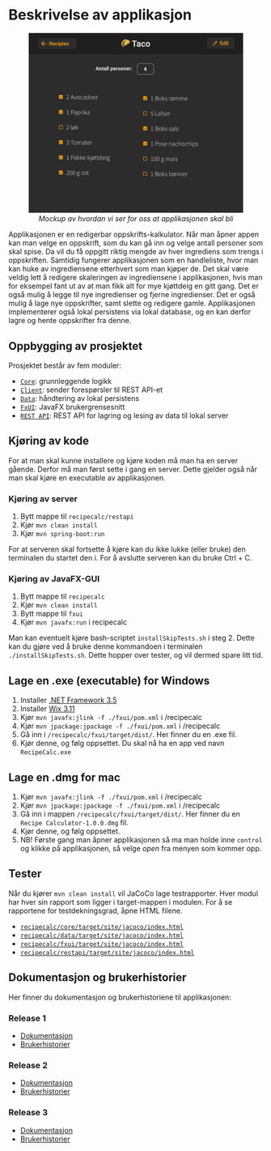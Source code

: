 # Beskrivelse av applikasjon

<p>
    <figure align="center">
        <img src="../docs/release2/resources/prototypeIngredientMenu.png" alt="Mockup" width="600"/>
        <figcaption><i>Mockup av hvordan vi ser for oss at applikasjonen skal bli</i></figcaption>
    </figure>
</p>

Applikasjonen er en redigerbar oppskrifts-kalkulator. Når man åpner appen kan man velge en oppskrift, som du kan gå inn og velge antall personer som skal spise. Da vil du få oppgitt riktig mengde av hver ingrediens som trengs i oppskriften. Samtidig fungerer applikasjonen som en handleliste, hvor man kan huke av ingrediensene etterhvert som man kjøper de. Det skal være veldig lett å redigere skaleringen av ingrediensene i applikasjonen, hvis man for eksempel fant ut av at man fikk alt for mye kjøttdeig en gitt gang. Det er også mulig å legge til nye ingredienser og fjerne ingredienser. Det er også mulig å lage nye oppskrifter, samt slette og redigere gamle. Applikasjonen implementerer også lokal persistens via lokal database, og en kan derfor lagre og hente oppskrifter fra denne.

## Oppbygging av prosjektet

Prosjektet består av fem moduler:

- [`Core`](/recipecalc/core/README.md): grunnleggende logikk
- [`Client`](/recipecalc/client/README.md): sender forespørsler til REST API-et
- [`Data`](/recipecalc/data/README.md): håndtering av lokal persistens
- [`FxUI`](/recipecalc/fxui/README.md): JavaFX brukergrensesnitt
- [`REST API`](/recipecalc/restapi/README.md): REST API for lagring og lesing av data til lokal server

## Kjøring av kode

For at man skal kunne installere og kjøre koden må man ha en server gående. Derfor må man først sette i gang en server. Dette gjelder også når man skal kjøre en executable av applikasjonen.

### Kjøring av server

1. Bytt mappe til `recipecalc/restapi`
2. Kjør `mvn clean install`
3. Kjør `mvn spring-boot:run`

For at serveren skal fortsette å kjøre kan du ikke lukke (eller bruke) den terminalen du startet den i. For å avslutte serveren kan du bruke Ctrl + C.

### Kjøring av JavaFX-GUI

1. Bytt mappe til `recipecalc`
2. Kjør `mvn clean install`
3. Bytt mappe til `fxui`
4. Kjør `mvn javafx:run` i recipecalc

Man kan eventuelt kjøre bash-scriptet `installSkipTests.sh` i steg 2. Dette kan du gjøre ved å bruke denne kommandoen i terminalen `./installSkipTests.sh`. Dette hopper over tester, og vil dermed spare litt tid.

## Lage en .exe (executable) for Windows

1. Installer [.NET Framework 3.5](https://www.microsoft.com/en-in/download/confirmation.aspx?id=22)
2. Installer [Wix 3.11](https://github.com/wixtoolset/wix3/releases)
3. Kjør `mvn javafx:jlink -f ./fxui/pom.xml` i /recipecalc
4. Kjør `mvn jpackage:jpackage -f ./fxui/pom.xml` i /recipecalc
5. Gå inn i `/recipecalc/fxui/target/dist/`. Her finner du en .exe fil.
6. Kjør denne, og følg oppsettet. Du skal nå ha en app ved navn `RecipeCalc.exe`

## Lage en .dmg for mac

1. Kjør `mvn javafx:jlink -f ./fxui/pom.xml` i /recipecalc
2. Kjør `mvn jpackage:jpackage -f ./fxui/pom.xml` i /recipecalc
3. Gå inn i mappen `/recipecalc/fxui/target/dist/`. Her finner du en `Recipe Calculator-1.0.0.dmg` fil.
4. Kjør denne, og følg oppsettet.
5. NB! Første gang man åpner applikasjonen så ma man holde inne `control` og klikke på applikasjonen, så velge *open* fra menyen som kommer opp.

## Tester

Når du kjører `mvn clean install` vil JaCoCo lage testrapporter. Hver modul har hver sin rapport som ligger i target-mappen i modulen. For å se rapportene for testdekningsgrad, åpne HTML filene.

- [`recipecalc/core/target/site/jacoco/index.html`](/recipecalc/core/target/site/jacoco/)
- [`recipecalc/data/target/site/jacoco/index.html`](/recipecalc/data/target/site/jacoco/)
- [`recipecalc/fxui/target/site/jacoco/index.html`](/recipecalc/fxui/target/site/jacoco/)
- [`recipecalc/restapi/target/site/jacoco/index.html`](/recipecalc/restapi/target/site/jacoco/)

## Dokumentasjon og brukerhistorier

Her finner du dokumentasjon og brukerhistoriene til applikasjonen:

### Release 1

- [Dokumentasjon](/docs/release1/dokumentasjon.md)
- [Brukerhistorier](/docs/release1/brukerhistorier.md)

### Release 2

- [Dokumentasjon](/docs/release2/dokumentasjon.md)
- [Brukerhistorier](/docs/release2/brukerhistorier.md)

### Release 3

- [Dokumentasjon](/docs/release3/dokumentasjon.md)
- [Brukerhistorier](/docs/release3/brukerhistorier.md)
